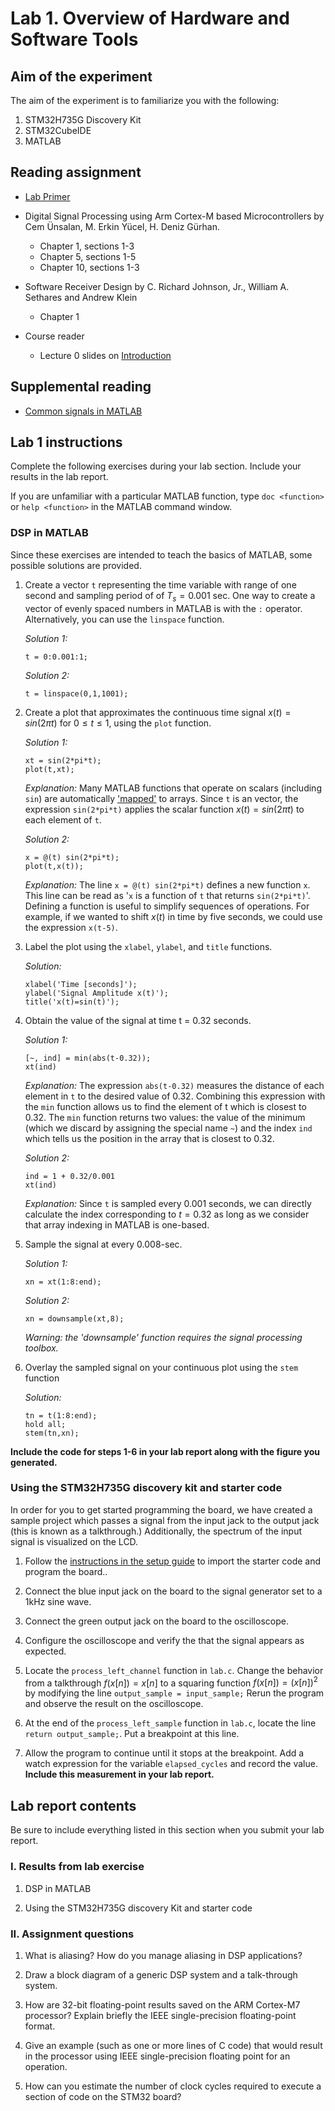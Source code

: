 # Lab 1. Overview of Hardware and Software Tools

## Aim of the experiment

The aim of the experiment is to familiarize you with the following:

1. STM32H735G Discovery Kit
2. STM32CubeIDE
3. MATLAB

## Reading assignment

* [Lab Primer][1]

* Digital Signal Processing using Arm Cortex-M based Microcontrollers by Cem Ünsalan, M. Erkin Yücel, H. Deniz Gürhan.
    * Chapter 1, sections 1-3
    * Chapter 5, sections 1-5
    * Chapter 10, sections 1-3

* Software Receiver Design by C. Richard Johnson, Jr., William A. Sethares and Andrew Klein
	* Chapter 1
	
* Course reader
	* Lecture 0 slides on [Introduction][2]
    
## Supplemental reading

* [Common signals in MATLAB][3]

## Lab 1 instructions

Complete the following exercises during your lab section. Include your results in the lab report.

If you are unfamiliar with a particular MATLAB function, type `doc <function>`  or `help <function>` in the MATLAB command window.

### DSP in MATLAB

Since these exercises are intended to teach the basics of MATLAB, some possible solutions are provided.

1.  Create a vector `t` representing the time variable with range of one second and sampling period of of $T_s = 0.001$ sec. One way to create a vector of evenly spaced numbers in MATLAB is with the `:` operator. Alternatively, you can use the `linspace` function.

    *Solution 1:* 
    ```
    t = 0:0.001:1;
    ```
    *Solution 2:* 
    ```
    t = linspace(0,1,1001);
    ```

2.  Create a plot that approximates the continuous time signal $x(t)=sin(2 \pi t)$ for $0 \leq t \leq 1$, using the `plot` function.

    *Solution 1:*
    ```
    xt = sin(2*pi*t);
    plot(t,xt);
    ```
    *Explanation:* Many MATLAB functions that operate on scalars (including `sin`) are automatically ['mapped'][4] to arrays. Since `t` is an vector, the expression `sin(2*pi*t)` applies the scalar function $x(t) = sin(2\pi t)$ to each element of `t`.
    
    *Solution 2:*
    ```
    x = @(t) sin(2*pi*t);
    plot(t,x(t));
    ```
    *Explanation:* The line `x = @(t) sin(2*pi*t)` defines a new function `x`. This line can be read as '`x` is a function of `t` that returns `sin(2*pi*t)`'. Defining a function is useful to simplify sequences of operations. For example, if we wanted to shift $x(t)$ in time by five seconds, we could use the expression `x(t-5)`.
    
3.  Label the plot using the `xlabel`, `ylabel`, and `title` functions.

    *Solution:*
    ```
    xlabel('Time [seconds]');
    ylabel('Signal Amplitude x(t)');
    title('x(t)=sin(t)');
    ```

4.  Obtain the value of the signal at time t = 0.32 seconds.

    *Solution 1:*
    ```
    [~, ind] = min(abs(t-0.32));
    xt(ind)
    ```
    *Explanation:* The expression `abs(t-0.32)` measures the distance of each element in `t` to the desired value of 0.32. Combining this expression with the `min` function allows us to find the element of t which is closest to 0.32. The `min` function returns two values: the value of the minimum (which we discard by assigning the special name `~`) and the index `ind` which tells us the position in the array that is closest to 0.32.

    *Solution 2:*
    ```
    ind = 1 + 0.32/0.001
    xt(ind)
    ```
    *Explanation:* Since `t` is sampled every 0.001 seconds, we can directly calculate the index corresponding to $t=0.32$ as long as we consider that array indexing in MATLAB is one-based.

5.  Sample the signal at every 0.008-sec.

    *Solution 1:* 
    ```
    xn = xt(1:8:end);
    ```
    
    *Solution 2:* 
    ```
    xn = downsample(xt,8);
    ```
    
    *Warning: the 'downsample' function requires the signal processing toolbox.*

6.  Overlay the sampled signal on your continuous plot using the `stem` function

    *Solution:*
    ```
    tn = t(1:8:end);
    hold all;
    stem(tn,xn);
    ```
    
**Include the code for steps 1-6 in your lab report along with the figure you generated.**
    
### Using the STM32H735G discovery kit and starter code

In order for you to get started programming the board, we have created a sample project which passes a signal from the input jack to the output jack (this is known as a talkthrough.) Additionally, the spectrum of the input signal is visualized on the LCD.

1. Follow the [instructions in the setup guide][5] to import the starter code and program the board..

2. Connect the blue input jack on the board to the signal generator set to a 1kHz sine wave.

3. Connect the green output jack on the board to the oscilloscope.

4. Configure the oscilloscope and verify the that the signal appears as expected.

5. Locate the `process_left_channel` function in `lab.c`. Change the behavior from a talkthrough $f(x[n]) = x[n]$ to a squaring function $f(x[n]) = {(x[n])}^2$ by modifying the line `output_sample = input_sample;` Rerun the program and observe the result on the oscilloscope.

6. At the end of the `process_left_sample` function in `lab.c`, locate the line `return output_sample;`. Put a breakpoint at this line.

7. Allow the program to continue until it stops at the breakpoint. Add a watch expression for the variable `elapsed_cycles` and record the value. **Include this measurement in your lab report.**

## Lab report contents

Be sure to include everything listed in this section when you submit your lab report.

### I. Results from lab exercise

1. DSP in MATLAB

2. Using the STM32H735G discovery Kit and starter code

### II. Assignment questions

1. What is aliasing? How do you manage aliasing in DSP applications?

2. Draw a block diagram of a generic DSP system and a talk-through system.

3. How are 32-bit floating-point results saved on the ARM Cortex-M7 processor? Explain briefly the IEEE single-precision floating-point format.

4. Give an example (such as one or more lines of C code) that would result in the processor using IEEE single-precision floating point for an operation.

5. How can you estimate the number of clock cycles required to execute a section of code on the STM32 board?

[1]:../primer.md
[2]:http://users.ece.utexas.edu/~bevans/courses/realtime/lectures/00_Introduction/lecture0.pptx
[3]:http://users.ece.utexas.edu/~bevans/courses/realtime/lectures/laboratory/c6748winDSK/lab1/CommonSignalsInMatlab.pptx
[4]:https://en.wikipedia.org/wiki/Map_(parallel_pattern)
[5]:../stm32h735g.md